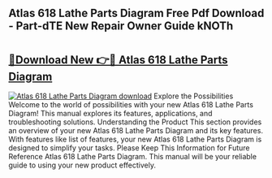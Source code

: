 ## Atlas 618 Lathe Parts Diagram Free Pdf Download - Part-dTE New Repair Owner Guide kNOTh

# <h2><a href="http://dfpvi0l.blite.top/?on=Atlas+618+Lathe+Parts+Diagram">🔗Download New 👉🔴 Atlas 618 Lathe Parts Diagram</a></h2>

[![Atlas 618 Lathe Parts Diagram download](https://i.imgur.com/lujVjoI.png)](http://dfpvi0l.blite.top/?on=Atlas+618+Lathe+Parts+Diagram)
Explore the Possibilities Welcome to the world of possibilities with your new Atlas 618 Lathe Parts Diagram! This manual explores its features, applications, and troubleshooting solutions. Understanding the Product This section provides an overview of your new Atlas 618 Lathe Parts Diagram and its key features. With features like list of features, your new Atlas 618 Lathe Parts Diagram is designed to simplify your tasks. Please Keep This Information for Future Reference Atlas 618 Lathe Parts Diagram. This manual will be your reliable guide to using your new product effectively.
